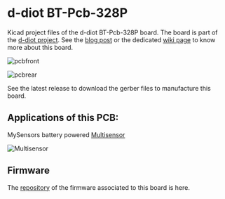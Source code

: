 # d-diot BT-Pcb-328P

Kicad project files of the d-diot BT-Pcb-328P board.
The board is part of the [d-diot project](https://www.d-diot.com).
See the [blog post](https://www.d-diot.com/2019/11/09/bt-pcb-328p/) or the dedicated [wiki page](https://wiki.d-diot.com/hardware/pcb/mysensors/bt_pcb_328p) to know more about this board.

![pcbfront](https://wiki.d-diot.com/_media/hardware/pcb/mysensors/bt-pcb-328p/board-layout/bt-pcb-328p-v.3.0-front.jpg)

![pcbrear](https://wiki.d-diot.com/_media/hardware/pcb/mysensors/bt-pcb-328p/board-layout/bt-pcb-328p-v.3.0-rear.jpg)

See the latest release to download the gerber files to manufacture this board.


## Applications of this PCB:

MySensors battery powered [Multisensor](https://wiki.d-diot.com/sensors_and_actuators/mysensors/d-diot_battery_powered_multisensor)

![Multisensor](https://wiki.d-diot.com/_media/sensors_and_actuators/mysensors/btfinal/case2.jpg)

## Firmware

The [repository](https://github.com/d-diot/BT-Pcb-328P-firmware) of the firmware associated to this board is here.
